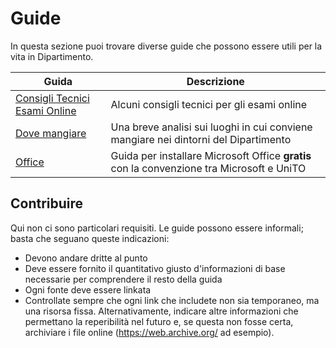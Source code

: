 # Guide

In questa sezione puoi trovare diverse guide che possono essere utili per la vita in Dipartimento.

| Guida                                                             | Descrizione                                                                               |
|-------------------------------------------------------------------|-------------------------------------------------------------------------------------------|
| [Consigli Tecnici Esami Online](consigli_tecnici_esami_online.md) | Alcuni consigli tecnici per gli esami online                                              |
| [Dove mangiare](dove_mangiare.md)                                 | Una breve analisi sui luoghi in cui conviene mangiare nei dintorni del Dipartimento       |
| [Office](Office)                                                  | Guida per installare Microsoft Office **gratis** con la convenzione tra Microsoft e UniTO |

## Contribuire

Qui non ci sono particolari requisiti. Le guide possono essere informali; basta che seguano queste indicazioni:

- Devono andare dritte al punto
- Deve essere fornito il quantitativo giusto d'informazioni di base necessarie per comprendere il resto della guida
- Ogni fonte deve essere linkata
- Controllate sempre che ogni link che includete non sia temporaneo, ma una risorsa fissa. Alternativamente, indicare
  altre informazioni che permettano la reperibilità nel futuro e, se questa non fosse certa, archiviare i file online
  (<https://web.archive.org/> ad esempio).